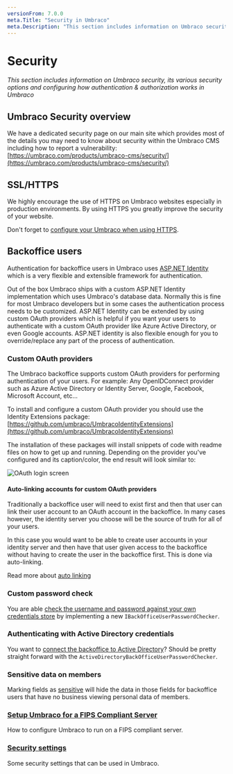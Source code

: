```yaml
---
versionFrom: 7.0.0
meta.Title: "Security in Umbraco"
meta.Description: "This section includes information on Umbraco security, its various security options and configuring how authentication & authorization works in Umbraco"
---
```


# Security

_This section includes information on Umbraco security, its various security options and configuring how authentication & authorization works in Umbraco_

## Umbraco Security overview

We have a dedicated security page on our main site which provides most of the details you may need to know about security within the Umbraco CMS including how to report a vulnerability: [https://umbraco.com/products/umbraco-cms/security/](https://umbraco.com/products/umbraco-cms/security/)

## SSL/HTTPS

We highly encourage the use of HTTPS on Umbraco websites especially in production environments. By using HTTPS you greatly improve the security of your website.

Don't forget to [configure your Umbraco when using HTTPS](use-https.md).

## Backoffice users

Authentication for backoffice users in Umbraco uses [ASP.NET Identity](https://www.asp.net/identity) which is a very flexible and extensible framework for authentication.

Out of the box Umbraco ships with a custom ASP.NET Identity implementation which uses Umbraco's database data. Normally this is fine for most Umbraco developers
but in some cases the authentication process needs to be customized. ASP.NET Identity can be extended by using custom OAuth providers which is helpful if you want
your users to authenticate with a custom OAuth provider like Azure Active Directory, or even Google accounts. ASP.NET identity is also flexible enough for you to override/replace
any part of the process of authentication.

### Custom OAuth providers

The Umbraco backoffice supports custom OAuth providers for performing authentication of your users. For example: Any OpenIDConnect provider such as Azure Active Directory or Identity Server, Google, Facebook, Microsoft Account, etc...

To install and configure a custom OAuth provider you should use the Identity Extensions package: [https://github.com/umbraco/UmbracoIdentityExtensions](https://github.com/umbraco/UmbracoIdentityExtensions)

The installation of these packages will install snippets of code with readme files on how to get up and running. Depending on the provider you've configured and its caption/color, the end result will look similar to:

![OAuth login screen](images/google-oauth.png)

#### Auto-linking accounts for custom OAuth providers

Traditionally a backoffice user will need to exist first and then that user can link their user account to an OAuth account in the backoffice. In many cases however, the identity server you choose will be the source of truth for all of your users.

In this case you would want to be able to create user accounts in your identity server and then have that user given access to the backoffice without having to create the user in the backoffice first. This is done via auto-linking.

Read more about [auto linking](auto-linking-v7.3.0.md)

### Custom password check

You are able [check the username and password against your own credentials store](custom-password-checker-v7.3.0.md) by implementing a new  `IBackOfficeUserPasswordChecker`.

### Authenticating with Active Directory credentials

You want to [connect the backoffice to Active Directory](Authenticate-With-AD-vpre8.md)? Should be pretty straight forward with the `ActiveDirectoryBackOfficeUserPasswordChecker`.

### Sensitive data on members

Marking fields as [sensitive](sensitive-data.md) will hide the data in those fields for backoffice users that have no business viewing personal data of members.

### [Setup Umbraco for a FIPS Compliant Server](Setup-Umbraco-for-a-Fips-Server/index.md)

How to configure Umbraco to run on a FIPS compliant server.

### [Security settings](Security-settings/index.md)

Some security settings that can be used in Umbraco.

